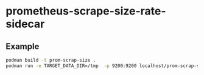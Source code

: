 # prometheus-scrape-size-rate-sidecar

## Example
```bash
podman build -t prom-scrap-size .
podman run -e TARGET_DATA_DIR=/tmp  -p 9200:9200 localhost/prom-scrap-size
```
